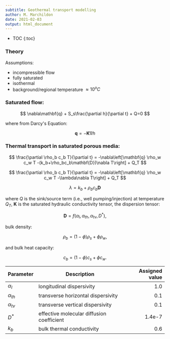 ```yaml
---
subtitle: Geothermal transport modelling
author: M. Marchildon
date: 2021-02-03
output: html_document
---
```


* TOC
{:toc}

### Theory

Assumptions:

- incompressible flow
- fully saturated
- isothermal
- background/regional temperature $\approx 10^oC$

### Saturated flow:

$$
  \nabla\mathbf{q} + S_s\frac{\partial h}{\partial t} + Q=0
$$

where from Darcy's Equation:

$$
  \mathbf{q}=-\mathbf{K}\nabla h
$$

### Thermal transport in saturated porous media:
<!-- $$ -->
<!--   -\nabla(\mathbf{q}-\phi\mathbf{D}\nabla C) \pm Q_C=\phi R \left(\frac{\partial C}{\partial t} + \lambda C\right) -->
<!-- $$ -->

$$
  \frac{\partial \rho_b c_b T}{\partial t} = -\nabla\left[\mathbf{q} \rho_w c_w T -(k_b+\rho_bc_b\mathbf{D})\nabla T\right] + Q_T
$$

$$
  \frac{\partial \rho_b c_b T}{\partial t} = -\nabla\left[\mathbf{q} \rho_w c_w T -\lambda\nabla T\right] + Q_T
$$

$$
  \lambda=k_b+\rho_bc_b\mathbf{D}
$$

where $Q$ is the sink/source term (i.e., well pumping/injection) at temperature $Q_T$, $\mathbf{K}$ is the saturated hydraulic conductivity tensor, the dispersion tensor:

$$
  \mathbf{D}=f\left(\alpha_l, \alpha_{th}, \alpha_{tv}, D^*\right),
$$

bulk density:

$$
  \rho_b = (1-\phi)\rho_s+\phi \rho_w,
$$

and bulk heat capacity:

$$
  c_b = (1-\phi)c_s+\phi c_w.
$$

| Parameter     | Description               | Assigned value  |
|---------------|---------------------------|----------------:|
| $\alpha_l$    | longitudinal dispersivity |             1.0 |
| $\alpha_{th}$ | transverse horizontal dispersivity |             0.1 |
| $\alpha_{tv}$ | transverse vertical dispersivity |             0.1 |
| $D^*$         | effective molecular diffusion coefficient |   1.4e-7 |
| $k_b$         | bulk thermal conductivity      |    0.6 |


